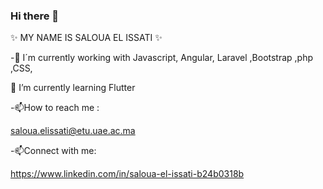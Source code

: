 ### Hi there 👋


✨ MY NAME IS SALOUA EL ISSATI ✨

-🔭 I´m currently working with Javascript, Angular, Laravel ,Bootstrap ,php ,CSS,

🌱 I’m currently learning Flutter 

-📫How to reach me :

saloua.elissati@etu.uae.ac.ma

-📫Connect with me:

https://www.linkedin.com/in/saloua-el-issati-b24b0318b

